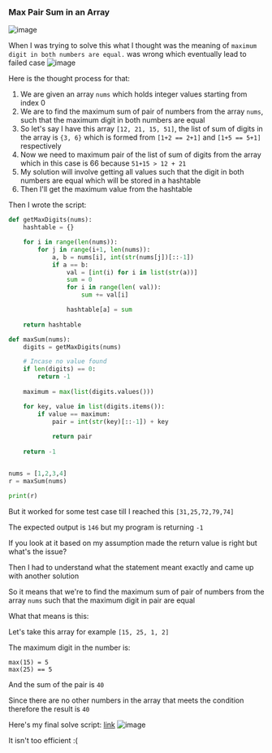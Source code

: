 <h3> Max Pair Sum in an Array </h3>

![image](https://github.com/h4ckyou/h4ckyou.github.io/assets/127159644/2a791492-1663-4350-bb9d-d02a80d1a457)

When I was trying to solve this what I thought was the meaning of `maximum digit in both numbers are equal.` was wrong which eventually lead to failed case
![image](https://github.com/h4ckyou/h4ckyou.github.io/assets/127159644/8b4747ea-2ef3-482d-8976-1b9a611076c0)

Here is the thought process for that:

1. We are given an array `nums` which holds integer values starting from index 0
2. We are to find the maximum sum of pair of numbers from the array `nums`, such that the maximum digit in both numbers are equal
3. So let's say I have this array `[12, 21, 15, 51]`, the list of sum of digits in the array is `{3, 6}` which is formed from `[1+2 == 2+1]` and `[1+5 == 5+1]` respectively
4. Now we need to maximum pair of the list of sum of digits from the array which in this case is 66 because `51+15 > 12 + 21`
5. My solution will involve getting all values such that the digit in both numbers are equal which will be stored in a hashtable
6. Then I'll get the maximum value from the hashtable

Then I wrote the script:

```python
def getMaxDigits(nums):
    hashtable = {}

    for i in range(len(nums)):
        for j in range(i+1, len(nums)):
            a, b = nums[i], int(str(nums[j])[::-1])
            if a == b:
                val = [int(i) for i in list(str(a))]
                sum = 0
                for i in range(len( val)):
                    sum += val[i]

                hashtable[a] = sum
    
    return hashtable

def maxSum(nums):
    digits = getMaxDigits(nums)

    # Incase no value found
    if len(digits) == 0:
        return -1
        
    maximum = max(list(digits.values()))

    for key, value in list(digits.items()):
        if value == maximum:
            pair = int(str(key)[::-1]) + key
            
            return pair
    
    return -1


nums = [1,2,3,4]
r = maxSum(nums)

print(r)
```

But it worked for some test case till I reached this `[31,25,72,79,74]` 

The expected output is `146` but my program is returning `-1` 

If you look at it based on my assumption made the return value is right but what's the issue?

Then I had to understand what the statement meant exactly and came up with another solution

So it means that we're to find the maximum sum of pair of numbers from the array `nums` such that the maximum digit in pair are equal

What that means is this:

Let's take this array for example `[15, 25, 1, 2]`

The maximum digit in the number is:

```
max(15) = 5
max(25) == 5
```

And the sum of the pair is `40`

Since there are no other numbers in the array that meets the condition therefore the result is `40`

Here's my final solve script: [link]()
![image](https://github.com/h4ckyou/h4ckyou.github.io/assets/127159644/6400b80a-f9c1-4666-aec4-ddd7d960216f)

It isn't too efficient :(
